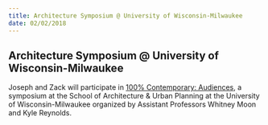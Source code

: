 ```yaml
---
title: Architecture Symposium @ University of Wisconsin-Milwaukee
date: 02/02/2018
---
```

## Architecture Symposium @ University of Wisconsin-Milwaukee

Joseph and Zack will participate in [100% Contemporary: Audiences](http://uwm.edu/sarup/100-contemporary-audiences/), a symposium at the School of Architecture & Urban Planning at the University of Wisconsin-Milwaukee organized by Assistant Professors Whitney Moon and Kyle Reynolds.